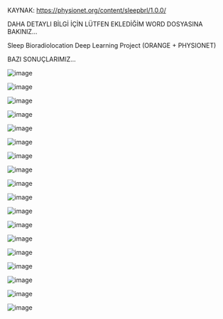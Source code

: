 KAYNAK: https://physionet.org/content/sleepbrl/1.0.0/

DAHA DETAYLI BİLGİ İÇİN LÜTFEN EKLEDİĞİM WORD DOSYASINA BAKINIZ...

Sleep Bioradiolocation Deep Learning Project (ORANGE + PHYSIONET)

BAZI SONUÇLARIMIZ...

![image](https://github.com/isacolakoglu/Artificial_Neural_Network/assets/85408010/42555197-ee08-4619-88e7-659e4b1d4a97)

![image](https://github.com/isacolakoglu/Artificial_Neural_Network/assets/85408010/53f83be3-b412-4f71-95e2-179293be5b41)

![image](https://github.com/isacolakoglu/Artificial_Neural_Network/assets/85408010/d110019e-ba84-4a83-af0e-addb5564de44)

![image](https://github.com/isacolakoglu/Artificial_Neural_Network/assets/85408010/af450aee-d6d7-4a76-af16-416aca8fd372)

![image](https://github.com/isacolakoglu/Artificial_Neural_Network/assets/85408010/2610524f-7697-4d21-9680-3746dce26393)

![image](https://github.com/isacolakoglu/Artificial_Neural_Network/assets/85408010/1d62160a-5a19-440e-920b-02162ec89e5b)

![image](https://github.com/isacolakoglu/Artificial_Neural_Network/assets/85408010/b7dfcea4-3369-4f55-957b-df1f6bbbeafa)

![image](https://github.com/isacolakoglu/Artificial_Neural_Network/assets/85408010/d4acc879-d484-4058-967d-3c121edaee11)

![image](https://github.com/isacolakoglu/Artificial_Neural_Network/assets/85408010/5b23abc0-f95f-42a6-8693-49a2279ff49f)

![image](https://github.com/isacolakoglu/Artificial_Neural_Network/assets/85408010/3e77fbed-443a-4461-9048-4de4af45f4c7)

![image](https://github.com/isacolakoglu/Artificial_Neural_Network/assets/85408010/a7eccc24-2a43-4236-b864-1cc8edda9b3e)

![image](https://github.com/isacolakoglu/Artificial_Neural_Network/assets/85408010/2622f8d3-5984-4037-9972-3eca469750fd)

![image](https://github.com/isacolakoglu/Artificial_Neural_Network/assets/85408010/7a8d690a-4b33-4471-ad77-41a2330c6086)

![image](https://github.com/isacolakoglu/Artificial_Neural_Network/assets/85408010/9dcd3f19-1efd-4613-a432-d132da7febda)

![image](https://github.com/isacolakoglu/Artificial_Neural_Network/assets/85408010/9f867a56-93cd-443e-92d1-2a504b5df08c)

![image](https://github.com/isacolakoglu/Artificial_Neural_Network/assets/85408010/d3ad5ffe-0940-4b0d-a88e-0dd68f8a0437)

![image](https://github.com/isacolakoglu/Artificial_Neural_Network/assets/85408010/e27f2086-5e78-4cd4-bb2c-cf452c208971)

![image](https://github.com/isacolakoglu/Artificial_Neural_Network/assets/85408010/a96de507-4896-45de-a681-be79304223df)


